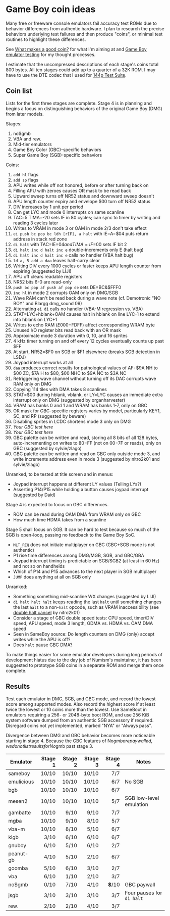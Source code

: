 Game Boy coin ideas
===================

Many free or freeware console emulators fail accuracy test ROMs due
to behavior differences from authentic hardware.  I plan to research
the precise behaviors underlying test failures and then produce
"coins", or minimal test routines to highlight these differences.

See [What makes a good coin?] for what I'm aiming at and
[Game Boy emulator testing] for my thought processes.

I estimate that the uncompressed descriptions of each stage's
coins total 800 bytes.  All ten stages could add up to a quarter
of a 32K ROM.  I may have to use the DTE codec that I used for
[144p Test Suite].

[What makes a good coin?]: ./good_coin.md
[Game Boy emulator testing]: ./gb_emu_testing.md
[144p Test Suite]: https://github.com/pinobatch/240p-test-mini/gameboy

Coin list
---------
Lists for the first three stages are complete.  Stage 4 is in
planning and begins a focus on distinguishing behaviors of the
original Game Boy (DMG) from later models.

Stages:

1. no$gmb
2. VBA and rew.
3. Mid-tier emulators
4. Game Boy Color (GBC)-specific behaviors
5. Super Game Boy (SGB)-specific behaviors

Coins:

1. `add hl` flags
2. `add sp` flags
3. APU writes while off not honored, before or after turning back on
4. Filling APU with zeroes causes OR mask to be read back
5. Upward sweep turns off NR52 status and downward sweep doesn't
6. APU length counter expiry and envelope $00 turn off NR52 status
7. DIV increases by 1 unit per period
8. Can get LYC and mode 0 interrupts on same scanline
9. TAC=5 TIMA=-20 sets IF in 80 cycles; can sync to timer by writing
   and reading 3 cycles later
10. Writes to VRAM in mode 3 or OAM in mode 2/3 don't take effect
11. `ei push bc pop bc ldh [rIF], a halt` with IE=A=$04 puts
    return address in stack red zone
12. `di halt` with TAC=IE=$04 and TIMA=IF=$00 sets IF bit 2
13. `di halt inc d halt inc e` double-increments only E (halt bug)
14. `di halt inc d halt inc e` calls no handler (VBA halt bug)
15. `ld a, 5 add a daa` leaves half-carry clear
16. Writing DIV every 1000 cycles or faster keeps APU length counter
    from expiring (suggested by LIJI)
17. APU off clears readable registers
18. NR52 bits 6-0 are read-only
19. `push bc pop af push af pop de` sets DE=BC&$FFF0
20. `inc hl` in mode 2 corrupts OAM only on DMG/SGB
21. Wave RAM can't be read back during a wave note (cf. Demotronic
    "NO BOY" and Blargg dmg_sound 09)
22. Alternating `ei di` calls no handler (VBA-M regression vs. VBA)
23. STAT=LYC+hblank+OAM causes halt in hblank on line LYC-1 to extend
    into hblank on LYC+1
24. Writes to echo RAM ($E000-$FDFF) affect corresponding WRAM byte
25. Unused I/O register bits read back with an OR mask
26. Approximate mode 3 duration with 0, 10, and 16 sprites
27. 4 kHz timer turning on and off every 12 cycles eventually counts
    up past $FF
28. At start, NR52=$F0 on SGB or $F1 elsewhere (breaks SGB detection
    in LSDJ)
29. Joypad interrupt works at all
30. `daa` produces correct results for pathological values of AF:
    $9A NH to $00 ZC, $7A H to $80, $00 NHC to $9A NC to $3A NC
31. Retriggering wave channel without turning off its DAC corrupts
    wave RAM only on DMG
32. Copying 114 tiles with DMA takes 8 scanlines
33. STAT=$00 during hblank, vblank, or LY=LYC causes an immediate
    extra interrupt only on DMG (suggested by organharvester)
34. VRAM has banks 0 and 1 and WRAM has banks 1-7, only on GBC
35. OR mask for GBC-specific registers varies by model, particularly
    KEY1, SC, and RP (suggested by beware)
36. Disabling sprites in LCDC shortens mode 3 only on DMG
37. *Your GBC test here*
38. *Your GBC test here*
39. GBC palette can be written and read, storing all 8 bits of all
    128 bytes, auto-incrementing on writes to $80-$FF (not on $00-$7F
    or reads), only on GBC (suggested by sylvie/zlago)
40. GBC palette can be written and read on GBC only outside mode 3,
    and write increments address even in mode 3 (suggested by
    nitro2k01 and sylvie/zlago)

Unranked, to be tested at title screen and in menus:

- Joypad interrupt happens at different LY values (Telling LYs?)
- Asserting P14/P15 while holding a button causes joypad interrupt
  (suggested by Daid)

Stage 4 is expected to focus on GBC differences.

- ROM can be read during OAM DMA from WRAM only on GBC
- How much time HDMA takes from a scanline

Stage 5 shall focus on SGB.  It can be hard to test because so much
of the SGB is open-loop, passing no feedback to the Game Boy SoC.

- `MLT_REQ` does not initiate multiplayer on GBC (GBC+SGB mode is
  not authentic)
- P1 rise time differences among DMG/MGB, SGB, and GBC/GBA
- Joypad interrupt timing is predictable on SGB/SGB2 (at least in
  60 Hz) and not so on handhelds
- Which of P14 and P15 advances to the next player in SGB multiplayer
- `JUMP` does anything at all on SGB only

Unranked:

- Something something mid-scanline WX changes (suggested by LIJI)
- `di halt halt halt` keeps reading the last `halt` until something
  changes the last `halt` to a non-`halt` opcode, such as VRAM
  inaccessibility (see [double halt cancel] by nitro2k01)
- Consider a stage of GBC double speed tests: CPU speed, timer/DIV
  speed, APU speed, mode 3 length, GDMA vs. HDMA vs. OAM DMA speed
- Seen in SameBoy source: Do length counters on DMG (only) accept
  writes while the APU is off?
- Does `halt` pause GBC DMA?

To make things easier for some emulator developers during long
periods of development hiatus due to the day job of Numism's
maintainer, it has been suggested to prototype SGB coins in a
separate ROM and merge them once complete.

[double halt cancel]: https://github.com/nitro2k01/little-things-gb/tree/main/double-halt-cancel

Results
-------
Test each emulator in DMG, SGB, and GBC mode, and record the lowest
score among supported modes.
Also record the highest score if at least twice the lowest or 10
coins more than the lowest.
Use SameBoot in emulators requiring a 256- or 2048-byte boot ROM, and
use 256 KiB system software dumped from an authentic SGB accessory
if required.
Disregard coins not yet implemented, marked "NYA" or "Always pass".

Divergence between DMG and GBC behavior becomes more noticeable
starting in stage 4.  Because the GBC features of No$gmb are
paywalled, we do not list results for No$gmb past stage 3.

Emulator     | Stage 1 | Stage 2 | Stage 3 | Stage 4 | Notes
------------ | ------: | ------: | ------: | ------: | -----
sameboy      |  10/10  |  10/10  |  10/10  |   7/7   |
emulicious   |  10/10  |  10/10  |  10/10  |   6/7   | No SGB
bgb          |  10/10  |  10/10  |  10/10  |   6/7   |
mesen2       |  10/10  |  10/10  |  10/10  |   5/7   | SGB low-level emulation
gambatte     |  10/10  |   9/10  |   9/10  |   7/7   |
mgba         |  10/10  |   9/10  |   8/10  |   5/7   |
vba-m        |  10/10  |   8/10  |   5/10  |   6/7   |
kigb         |   3/10  |   6/10  |   6/10  |   6/7   |
gnuboy       |   6/10  |   5/10  |   6/10  |   2/7   |
peanut-gb    |   4/10  |   5/10  |   2/10  |   6/7   |
goomba       |   5/10  |   6/10  |   3/10  |   2/7   |
vba          |   6/10  |   1/10  |   2/10  |   3/7   |
no$gmb       |   0/10  |   7/10  |   4/10  |**$**/10 | GBC paywall
jsgb         |   3/10  |   3/10  |   3/10  |   3/7   | Four pauses for `di halt`
rew.         |   2/10  |   2/10  |   4/10  |   3/7   |
